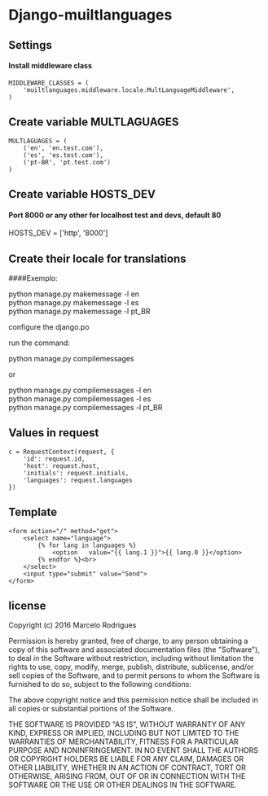 # Django-muiltlanguages #

## Settings

#### Install middleware class

```
MIDDLEWARE_CLASSES = (
    'muiltlanguages.middleware.locale.MultLanguageMiddleware',
)
```

## Create variable MULTLAGUAGES

```
MULTLAGUAGES = (
    ('en', 'en.test.com'),
    ('es', 'es.test.com'),
    ('pt-BR', 'pt.test.com')
)
```

## Create variable HOSTS_DEV
#### Port 8000 or any other for localhost test and devs, default 80

HOSTS_DEV = ['http', '8000'] 

## Create their locale for translations 
####Exemplo:

python manage.py makemessage -l en<br>
python manage.py makemessage -l es<br>
python manage.py makemessage -l pt_BR<br>

configure the django.po<br>

run the command:

python manage.py compilemessages<br>

or<br>

python manage.py compilemessages -l en<br>
python manage.py compilemessages -l es<br>
python manage.py compilemessages -l pt_BR<br>

## Values in request

```
c = RequestContext(request, {
    'id': request.id,
    'host': request.host,
    'initials': request.initials,
    'languages': request.languages
})
```

## Template

```
<form action="/" method="get">
    <select name="language">
        {% for lang in languages %}
            <option   value="{{ lang.1 }}">{{ lang.0 }}</option>
        {% endfor %}<br>
    </select>
    <input type="submit" value="Send">
</form>
```

## license

Copyright (c) 2016 Marcelo Rodrigues

Permission is hereby granted, free of charge, to any person obtaining a copy of this software and associated documentation files (the "Software"), to deal in the Software without restriction, including without limitation the rights to use, copy, modify, merge, publish, distribute, sublicense, and/or sell copies of the Software, and to permit persons to whom the Software is furnished to do so, subject to the following conditions:

The above copyright notice and this permission notice shall be included in all copies or substantial portions of the Software.

THE SOFTWARE IS PROVIDED "AS IS", WITHOUT WARRANTY OF ANY KIND, EXPRESS OR IMPLIED, INCLUDING BUT NOT LIMITED TO THE WARRANTIES OF MERCHANTABILITY, FITNESS FOR A PARTICULAR PURPOSE AND NONINFRINGEMENT. IN NO EVENT SHALL THE AUTHORS OR COPYRIGHT HOLDERS BE LIABLE FOR ANY CLAIM, DAMAGES OR OTHER LIABILITY, WHETHER IN AN ACTION OF CONTRACT, TORT OR OTHERWISE, ARISING FROM, OUT OF OR IN CONNECTION WITH THE SOFTWARE OR THE USE OR OTHER DEALINGS IN THE SOFTWARE.



